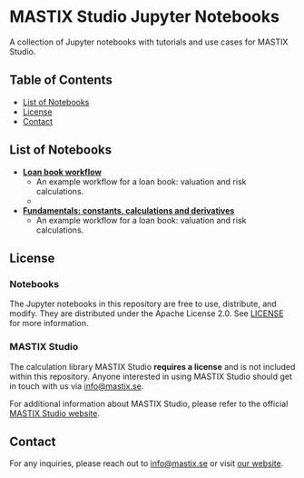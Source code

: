 # MASTIX Studio Jupyter Notebooks

A collection of Jupyter notebooks with tutorials and use cases for MASTIX Studio.

## Table of Contents

- [List of Notebooks](#list-of-notebooks)
- [License](#license)
- [Contact](#contact)


## List of Notebooks

- **[Loan book workflow](./analysis_of_loan_book.ipynb)**
  - An example workflow for a loan book: valuation and risk calculations.
  - 
- **[Fundamentals: constants, calculations and derivatives](./constants_calculations_derivatives.ipynb)**
  - An example workflow for a loan book: valuation and risk calculations.

## License

### Notebooks

The Jupyter notebooks in this repository are free to use, distribute, and modify. They are distributed under the Apache License 2.0. See [LICENSE](./LICENSE) for more information.

### MASTIX Studio

The calculation library MASTIX Studio **requires a license** and is not included within this repository. Anyone interested in using MASTIX Studio should get in touch with us via [info@mastix.se](mailto:info@mastix.se). 

For additional information about MASTIX Studio, please refer to the official [MASTIX Studio website](http://www.mastix.se).

## Contact

For any inquiries, please reach out to [info@mastix.se](mailto:info@mastix.se) or visit [our website](http://www.mastix.se).
